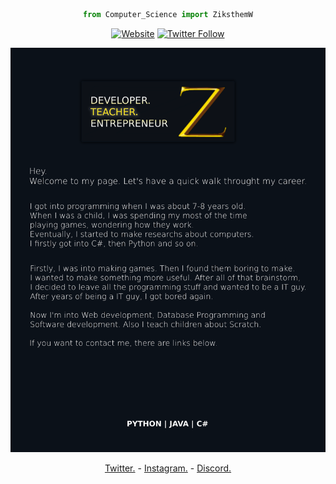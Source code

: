 <div align="center">

```python
from Computer_Science import ZiksthemW
```

[![Website](https://img.shields.io/website?down_color=lightgrey&down_message=offline&label=My%20Personal%20Website&style=for-the-badge&up_color=blue&up_message=Click%20Me%21&url=https%3A%2F%2Fziksthemw.org)](https://ziksthemw.org)
[![Twitter Follow](https://img.shields.io/website?down_color=blue&down_message=ZiksthemW&label=Follow%20Me%20%40%20Twitter%21&logo=Twitter&style=for-the-badge&up_color=blue&up_message=ZiksthemW&url=https%3A%2F%2Ftwitter.com%2Fziksthemw)](https://twitter.com/intent/follow?original_referer=https%3A%2F%2Fgithub.com%2Fziksthemw&screen_name=ziksthemw)

![IMG](https://github.com/ZiksthemW/ZiksthemW/blob/main/.github/workflows/New%20Project.png?raw=true)

[Twitter.](https://twitter.com/ziksthemw) - [Instagram.](https://instagram.com/ziksthemw) - [Discord.](https://discord.gg/p7NFTTY)
  
[news]: https://zvuln.org
[website]: https://ziksthemw.org
[twitter]: https://twitter.com/ziksthemw
[youtube]: https://www.youtube.com/channel/UCkmt-SmhaFUIZhjG9_r01yw
[instagram]: https://instagram.com/ziksthemw
[discord]: https://discord.gg/p7NFTTY
[anime]: https://animeturkce.net
[linkshortener]: https://linkshortener-free.eu
